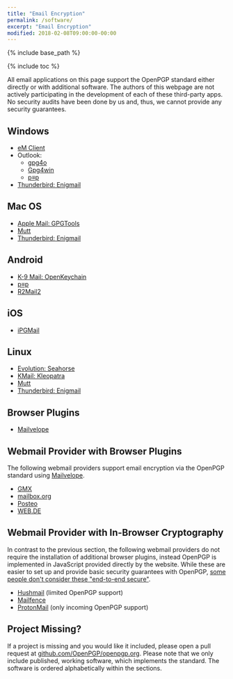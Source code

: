 ```yaml
---
title: "Email Encryption"
permalink: /software/
excerpt: "Email Encryption"
modified: 2018-02-08T09:00:00-00:00
---
```


{% include base_path %}

{% include toc %}

All email applications on this page support the OpenPGP standard either directly or with additional software.
The authors of this webpage are not actively participating in the development of each of these third-party apps.
No security audits have been done by us and, thus, we cannot provide any security guarantees.

## Windows
* [eM Client](/software/emclient/)
* Outlook:
  * [gpg4o](/software/gpg4o/)
  * [Gpg4win](/software/gpg4win/)
  * [p≡p](/software/pep/)
* [Thunderbird: Enigmail](/software/enigmail/)

## Mac OS
* [Apple Mail: GPGTools](/software/gpgtools/)
* [Mutt](/software/mutt/)
* [Thunderbird: Enigmail](/software/enigmail/)

## Android
* [K-9 Mail: OpenKeychain](/software/openkeychain/)
* [p≡p](/software/pep/)
* [R2Mail2](/software/r2mail2/)

## iOS
* [iPGMail](/software/ipgmail/)

## Linux
* [Evolution: Seahorse](/software/seahorse/)
* [KMail: Kleopatra](/software/kleopatra/)
* [Mutt](/software/mutt/)
* [Thunderbird: Enigmail](/software/enigmail/)

## Browser Plugins
* [Mailvelope](/software/mailvelope/)

## Webmail Provider with Browser Plugins
The following webmail providers support email encryption via the OpenPGP standard using [Mailvelope](/software/mailvelope/).

* [GMX](http://www.gmx.net/)
* [mailbox.org](https://mailbox.org/)
* [Posteo](https://posteo.de)
* [WEB.DE](http://web.de/)

## Webmail Provider with In-Browser Cryptography
In contrast to the previous section, the following webmail providers do not require the installation of additional browser plugins, instead OpenPGP is implemented in JavaScript provided directly by the website.
While these are easier to set up and provide basic security guarantees with OpenPGP, [some people don't consider these "end-to-end secure"](https://tonyarcieri.com/whats-wrong-with-webcrypto).

* [Hushmail](https://www.hushmail.com/) (limited OpenPGP support)
* [Mailfence](https://www.mailfence.com/)
* [ProtonMail](https://protonmail.com/) (only incoming OpenPGP support)

## Project Missing?
If a project is missing and you would like it included, please open a pull request at [github.com/OpenPGP/openpgp.org](https://github.com/OpenPGP/openpgp.org).
Please note that we only include published, working software, which implements the standard.
The software is ordered alphabetically within the sections.
